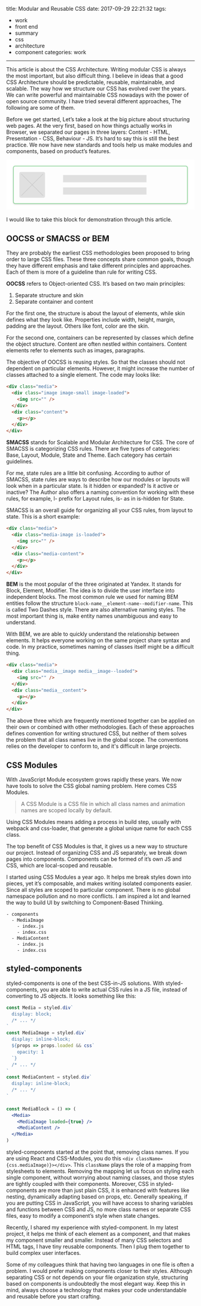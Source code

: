 title: Modular and Reusable CSS
date: 2017-09-29 22:21:32
tags:
  - work
  - front end
  - summary
  - css
  - architecture
  - component
categories: work
---

This article is about the CSS Architecture. Writing modular CSS is always the most important, but also difficult thing. I believe in ideas that a good CSS Architecture should be predictable, reusable, maintainable, and scalable. The way how we structure our CSS has evolved over the years. We can write powerful and maintainable CSS nowadays with the power of open source community. I have tried several different approaches, The following are some of them.

<!-- more -->

Before we get started, Let’s take a look at the big picture about structuring web pages. At the very first, based on how things actually works in Browser, we separated our pages in three layers: Content - HTML, Presentation - CSS, Behaviour - JS. It’s hard to say this is still the best practice. We now have new standards and tools help us make modules and components, based on product’s features.

<img src="/img/modular-and-reusable-css/example_block.png" style="border:0" alt="Example block">

I would like to take this block for demonstration through this article.

## OOCSS or SMACSS or BEM

They are probably the earliest CSS methodologies been proposed to bring order to large CSS files. These three concepts share common goals, though they have different emphasis and take different principles and approaches. Each of them is more of a guideline than rule for writing CSS.

**OOCSS** refers to Object-oriented CSS. It’s based on two main principles:

1. Separate structure and skin
2. Separate container and content

For the first one, the structure is about the layout of elements, while skin defines what they look like. Properties include width, height, margin, padding are the layout. Others like font, color are the skin.

For the second one, containers can be represented by classes which define the object structure. Content are often nestled within containers. Content elements refer to elements such as images, paragraphs.

The objective of OOCSS is reusing styles. So that the classes should not dependent on particular elements. However, it might increase the number of classes attached to a single element. The code may looks like:

```html
<div class="media">
  <div class="image image-small image-loaded">
    <img src="" />
  </div>
  <div class="content">
    <p></p>
  </div>
</div>
```

**SMACSS** stands for Scalable and Modular Architecture for CSS. The core of SMACSS is categorizing CSS rules. There are five types of categories: Base, Layout, Module, State and Theme. Each category has certain guidelines.

For me, state rules are a little bit confusing. According to author of SMACSS, state rules are ways to describe how our modules or layouts will look when in a particular state. Is it hidden or expanded? Is it active or inactive? The Author also offers a naming convention for working with these rules, for example, l- prefix for Layout rules, is- as in is-hidden for State.

SMACSS is an overall guide for organizing all your CSS rules, from layout to state. This is a short example:

```html
<div class="media">
  <div class="media-image is-loaded">
    <img src="" />
  </div>
  <div class="media-content">
    <p></p>
  </div>
</div>
```

**BEM** is the most popular of the three originated at Yandex. It stands for Block, Element, Modifier. The idea is to divide the user interface into independent blocks. The most common rule we used for naming BEM entities follow the structure `block-name__element-name--modifier-name`. This is called Two Dashes style. There are also alternative naming styles. The most important thing is, make entity names unambiguous and easy to understand.

With BEM, we are able to quickly understand the relationship between elements. It helps everyone working on the same project share syntax and code. In my practice, sometimes naming of classes itself might be a difficult thing.

```html
<div class="media">
  <div class="media__image media__image--loaded">
    <img src="" />
  </div>
  <div class="media__content">
    <p></p>
  </div>
</div>
```

The above three which are frequently mentioned together can be applied on their own or combined with other methodologies. Each of these approaches defines convention for writing structured CSS, but neither of them solves the problem that all class names live in the global scope. The conventions relies on the developer to conform to, and it's difficult in large projects.

## CSS Modules

With JavaScript Module ecosystem grows rapidly these years. We now have tools to solve the CSS global naming problem. Here comes CSS Modules.

> A CSS Module is a CSS file in which all class names and animation names are scoped locally by default.

Using CSS Modules means adding a process in build step, usually with webpack and css-loader, that generate a global unique name for each CSS class.

The top benefit of CSS Modules is that, it gives us a new way to structure our project. Instead of organizing CSS and JS separately, we break down pages into components. Components can be formed of it’s own JS and CSS, which are local-scoped and reusable.

I started using CSS Modules a year ago. It helps me break styles down into pieces, yet it’s composable, and makes writing isolated components easier. Since all styles are scoped to particular component. There is no global namespace pollution and no more conflicts. I am inspired a lot and learned the way to build UI by switching to Component-Based Thinking.

```
- components
  - MediaImage
    - index.js
    - index.css
  - MediaContent
    - index.js
    - index.css
```

## styled-components

styled-components is one of the best CSS-in-JS solutions. With styled-components, you are able to write actual CSS rules in a JS file, instead of converting to JS objects. It looks something like this:

```jsx
const Media = styled.div`
  display: block;
  /* ... */
`
const MediaImage = styled.div`
  display: inline-block;
  ${props => props.loaded && css`
    opacity: 1
  `}
  /* ... */
`
const MediaContent = styled.div`
  display: inline-block;
  /* ... */
`

const MediaBlock = () => (
  <Media>
    <MediaImage loaded={true} />
    <MediaContent />
  </Media>
)
```

styled-components started at the point that, removing class names. If you are using React and CSS-Modules, you do this `<div className={css.mediaImage)}></div>`. This `className` plays the role of a mapping from stylesheets to elements. Removing the mapping let us focus on styling each single component, without worrying about naming classes, and those styles are tightly coupled with their components. Moreover, CSS in styled-components are more than just plain CSS, it is enhanced with features like nesting, dynamically adapting based on props, etc. Generally speaking, if you are putting CSS in JavaScript, you will have access to sharing variables and functions between CSS and JS, no more class names or separate CSS files, easy to modify a component’s style when state changes.

Recently, I shared my experience with styled-component. In my latest project, it helps me think of each element as a component, and that makes my component smaller and smaller. Instead of many CSS selectors and HTML tags, I have tiny reusable components. Then I plug them together to build complex user interfaces.

Some of my colleagues think that having two languages in one file is often a problem. I would prefer making components closer to their styles. Although separating CSS or not depends on your file organization style, structuring based on components is undoubtedly the most elegant way. Keep this in mind, always choose a technology that makes your code understandable and reusable before you start crafting.

